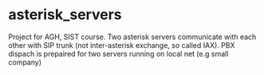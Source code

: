 # asterisk_servers
Project for AGH, SIST course. Two asterisk servers communicate with each other with SIP trunk (not inter-asterisk exchange, so called IAX). PBX dispach is prepaired for two servers running on local net (e.g small company)

